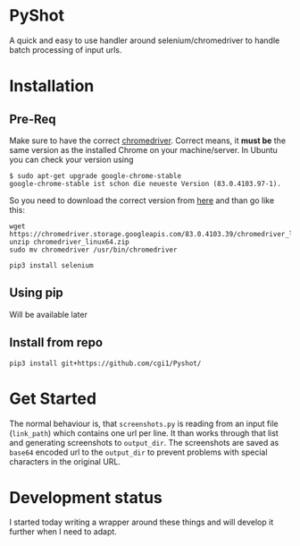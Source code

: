 # PyShot
A quick and easy to use handler around selenium/chromedriver to handle batch processing of input urls.

# Installation

## Pre-Req

Make sure to have the correct [chromedriver](https://sites.google.com/a/chromium.org/chromedriver/downloads). Correct means, it **must be** the same version as the installed Chrome on your machine/server. In Ubuntu you can check your version using 
```
$ sudo apt-get upgrade google-chrome-stable
google-chrome-stable ist schon die neueste Version (83.0.4103.97-1).
```

So you need to download the correct version from [here](https://sites.google.com/a/chromium.org/chromedriver/downloads) and than go like this:

```
wget https://chromedriver.storage.googleapis.com/83.0.4103.39/chromedriver_linux64.zip
unzip chromedriver_linux64.zip
sudo mv chromedriver /usr/bin/chromedriver 
```

```
pip3 install selenium
```

## Using pip

Will be available later

## Install from repo

```
pip3 install git+https://github.com/cgi1/Pyshot/
```

# Get Started

The normal behaviour is, that `screenshots.py` is reading from an input file (`link_path`) which contains one url per line. It than works through that list and generating screenshots to `output_dir`. The screenshots are saved as `base64` encoded url to the `output_dir` to prevent problems with special characters in the original URL. 

# Development status

I started today writing a wrapper around these things and will develop it further when I need to adapt.





